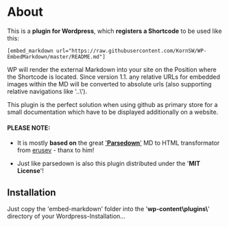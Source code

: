 

# About

This is a **plugin for Wordpress**, which **registers a Shortcode** to be used like this:

```
[embed_markdown url="https://raw.githubusercontent.com/KornSW/WP-EmbedMarkdown/master/README.md"]
```

WP will render the external Markdown into your site on the Position where the Shortcode is located. Since version 1.1. any relative URLs for embedded images within the MD will be converted to absolute urls (also supporting relative navigations like '..\\').

This plugin is the perfect solution when using github as primary store for a small documentation which have to be displayed additionally on a website. 

#### PLEASE NOTE:

* It is mostly **based on** the great ['**Parsedown**'](https://github.com/erusev/parsedown/) MD to HTML transformator from [erusev](https://github.com/erusev) - thanx to him!

* Just like parsedown is also this plugin distributed under the '**MIT License**'!



## Installation

Just copy the 'embed-markdown' folder into the  '**wp-content\plugins\\**' directory of your Wordpress-Installation...

